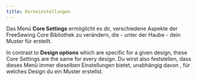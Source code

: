 ```yaml
---
title: Kerneinstellungen
---
```


Das Menü **Core Settings** ermöglicht es dir, verschiedene Aspekte der FreeSewing Core Bibliothek zu verändern, die - unter der Haube - dein Muster für erstellt.

In contrast to **Design options** which are specific for a given design, these Core Settings are the same for every design. Du wirst also feststellen, dass dieses Menü immer dieselben Einstellungen bietet, unabhängig davon , für welches Design du ein Muster erstellst.

<ReadMore />

<ControlTip />

